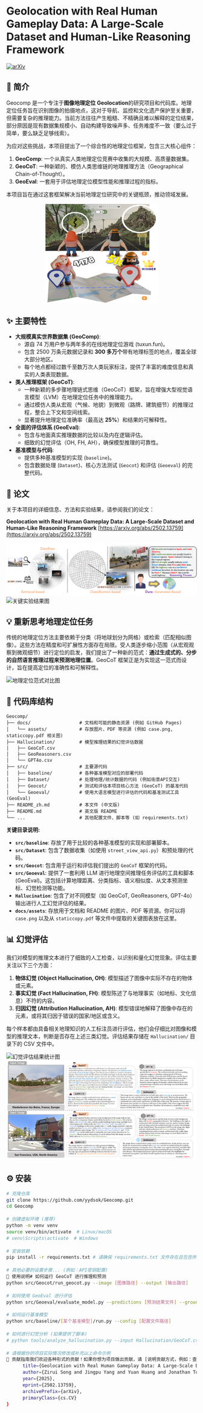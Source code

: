 # Geolocation with Real Human Gameplay Data: A Large-Scale Dataset and Human-Like Reasoning Framework

[![arXiv](https://img.shields.io/badge/arXiv-2502.13759-b31b1b.svg)](https://arxiv.org/abs/2502.13759)
## 📝 简介

Geocomp 是一个专注于**图像地理定位** **Geolocation**的研究项目和代码库。地理定位任务旨在识别图像的拍摄地点，这对于导航、监控和文化遗产保护至关重要，但需要复杂的推理能力。当前方法往往产生粗糙、不精确且难以解释的定位结果，部分原因是现有数据集规模小、自动构建导致噪声多、任务难度不一致（要么过于简单，要么缺乏足够线索）。

为应对这些挑战，本项目提出了一个综合性的地理定位框架，包含三大核心组件：
1.  **GeoComp**: 一个从真实人类地理定位竞赛中收集的大规模、高质量数据集。
2.  **GeoCoT**: 一种新颖的、模仿人类思维链的地理推理方法（Geographical Chain-of-Thought）。
3.  **GeoEval**: 一套用于评估地理定位模型性能和推理过程的指标。
   
本项目旨在通过这套框架解决当前地理定位研究中的关键瓶颈，推动领域发展。
<p align="center">
<img src="docs/lab.png" width="300"/>
</p>

## ✨ 主要特性

* **大规模真实世界数据集 (GeoComp)**:
    * 源自 74 万用户参与两年多的在线地理定位游戏 (tuxun.fun)。
    * 包含 2500 万条元数据记录和 **300 多万个**带有地理标签的地点，覆盖全球大部分地区。
    * 每个地点都经过数千至数万次人类玩家标注，提供了丰富的难度信息和真实的人类表现数据。
* **类人推理框架 (GeoCoT)**:
    * 一种新颖的多步骤地理链式思维（GeoCoT）框架，旨在增强大型视觉语言模型（LVM）在地理定位任务中的推理能力。
    * 通过模仿人类从宏观（气候、地貌）到微观（路牌、建筑细节）的推理过程，整合上下文和空间线索。
    * 显著提升地理定位准确率（最高达 **25%**）和结果的可解释性。
* **全面的评估体系 (GeoEval)**:
    * 包含与地面真实推理数据的比较以及内在逻辑评估。
    * 细致的幻觉评估（OH, FH, AH），确保模型推理的可靠性。
* **基准模型与代码**:
    * 提供多种基准模型的实现 (`baseline`)。
    * 包含数据处理 (`Dataset`)、核心方法测试 (`Geocot`) 和评估 (`Geoeval`) 的完整代码。

## 📄 论文

关于本项目的详细信息、方法和实验结果，请参阅我们的论文：

**Geolocation with Real Human Gameplay Data: A Large-Scale Dataset and Human-Like Reasoning Framework**
[https://arxiv.org/abs/2502.13759](https://arxiv.org/abs/2502.13759)

![GeoCoT 方法示意图](docs/rethinking.png)
![关键实验结果图](docs/assets/results_summary.png)

## 💡 重新思考地理定位任务

传统的地理定位方法主要依赖于分类（将地球划分为网格）或检索（匹配相似图像）。这些方法在精度和可扩展性方面存在局限。受人类逐步缩小范围（从宏观观察到微观细节）进行定位的启发，我们提出了一种新的范式：**通过生成式的、分步的自然语言推理过程来预测地理位置**。GeoCoT 框架正是为实现这一范式而设计，旨在提高定位的准确性和可解释性。

![地理定位范式对比图](docs/assets/paradigm_comparison.png) 
## 📁 代码库结构

```text
Geocomp/
├── docs/                  # 文档和可能的静态资源 (例如 GitHub Pages)
│   └── assets/            # 存放图片、PDF 等资源 (例如 case.png, staticcopy.pdf 相关图)
├── Hallucination/         # 模型推理结果的幻觉评估数据
│   ├── GeoCoT.csv
│   ├── GeoReasoners.csv
│   └── GPT4o.csv
├── src/                   # 主要源代码
│   ├── baseline/          # 各种基准模型对应的部署代码
│   ├── Dataset/           # 处理地理/统计数据的代码 (例如街景API交互)
│   ├── Geocot/            # 测试和评估本项目核心方法 (GeoCoT) 的基准代码
│   └── Geoeval/           # 使用大语言模型进行评估的代码和基准测试工具 (GeoEval)
├── README_zh.md           # 本文件 (中文版)
├── README.md              # 英文版 README
└── ...                    # 其他配置文件、脚本等 (如 requirements.txt)
```

**关键目录说明:**

* **`src/baseline`**: 存放了用于比较的各种基准模型的实现和部署脚本。
* **`src/Dataset`**: 包含了数据收集（如使用 `street_view_api.py`）和预处理的代码。
* **`src/Geocot`**: 包含用于运行和评估我们提出的 `GeoCoT` 框架的代码。
* **`src/Geoeval`**: 提供了一套利用 LLM 进行地理空间推理任务评估的工具和脚本 (GeoEval)。这包括计算地理距离、分类指标、语义相似度、从文本预测坐标、幻觉检测等功能。
* **`Hallucination`**: 包含了对不同模型（如 GeoCoT, GeoReasoners, GPT-4o）输出进行人工幻觉评估的结果。
* **`docs/assets`**: 存放用于文档和 README 的图片、PDF 等资源。你可以将 `case.png` 以及从 `staticcopy.pdf` 等文件中提取的关键图表放在这里。

## 📊 幻觉评估

我们对模型的推理文本进行了细致的人工检查，以识别和量化幻觉现象。评估主要关注以下三个方面：

1.  **物体幻觉 (Object Hallucination, OH)**: 模型描述了图像中实际不存在的物体或元素。
2.  **事实幻觉 (Fact Hallucination, FH)**: 模型陈述了与地理事实（如地标、文化信息）不符的内容。
3.  **归因幻觉 (Attribution Hallucination, AH)**: 模型错误地解释了图像中存在的元素，或将其归因于错误的国家/地区或含义。

每个样本都由具备相关地理知识的人工标注员进行评估，他们会仔细比对图像和模型的推理文本，判断是否存在上述三类幻觉。评估结果存储在 `Hallucination/` 目录下的 CSV 文件中。

![幻觉评估结果统计图](docs/assets/hallucination_results.png)
![幻觉案例分析图](docs/assets/case.png)

## ⚙️ 安装

```bash
# 克隆仓库
git clone https://github.com/yydsok/Geocomp.git
cd Geocomp

# 创建虚拟环境 (推荐)
python -m venv venv
source venv/bin/activate  # Linux/macOS
# venv\Scripts\activate  # Windows

# 安装依赖
pip install -r requirements.txt # 请确保 requirements.txt 文件存在且包含所有依赖

# 其他必要的设置步骤... (例如：API密钥配置)
🚀 使用说明# 如何运行 GeoCoT 进行推理和预测
python src/Geocot/run_geocot.py --image [图像路径] --output [输出路径]

# 如何使用 GeoEval 进行评估
python src/Geoeval/evaluate_model.py --predictions [预测结果文件] --groundtruth [真实标签文件]

# 如何运行基准模型
python src/baseline/[某个基准模型]/run.py --config [配置文件路径]

# 如何进行幻觉分析 (如果提供了脚本)
# python tools/analyze_hallucination.py --input Hallucination/GeoCoT.csv

# 请根据你的项目实际情况修改或补充以上命令示例
🤝 贡献指南我们欢迎各种形式的贡献！如果你想为项目做出贡献，请 [说明贡献方式，例如：查阅 CONTRIBUTING.md 文件、提交 Pull Request 或 Issue]。📄 许可证本项目采用 [在此处填写许可证名称，例如：MIT] 许可证。详情请见 LICENSE 文件（如果创建了该文件）。📧 联系方式与引用如果您对本项目有任何疑问，或者在您的研究中使用了本项目，请联系 [你的邮箱地址] 或通过 GitHub Issues 提出。如果本项目的数据集 (GeoComp)、方法 (GeoCoT) 或评估工具 (GeoEval) 对您的研究有所帮助，请考虑引用我们的论文：@misc{song2025geocomp,
      title={Geolocation with Real Human Gameplay Data: A Large-Scale Dataset and Human-Like Reasoning Framework},
      author={Zirui Song and Jingpu Yang and Yuan Huang and Jonathan Tonglet and Zeyu Zhang and Tao Cheng and Meng Fang and Iryna Gurevych and Xiuying Chen},
      year={2025},
      eprint={2502.13759},
      archivePrefix={arXiv},
      primaryClass={cs.CV}
}
